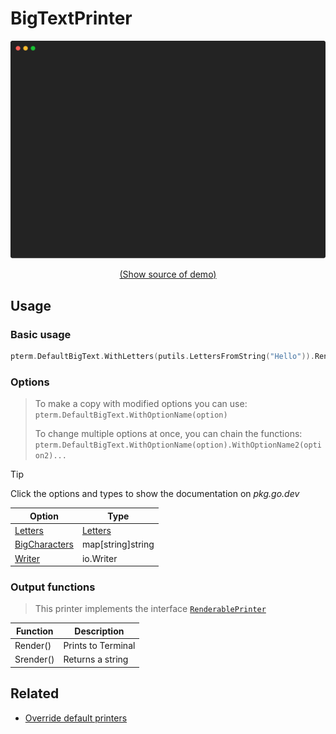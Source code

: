 # BigTextPrinter

<!--
Replace all of the following strings with the current printer.
        bigtext BigText BigTextPrinter DefaultBigText
-->

![BigTextPrinter Example](https://raw.githubusercontent.com/pterm/pterm/master/_examples/bigtext/animation.svg)

<p align="center"><a href="https://github.com/pterm/pterm/blob/master/_examples/bigtext/main.go" target="_blank">(Show source of demo)</a></p>

## Usage

### Basic usage

```go
pterm.DefaultBigText.WithLetters(putils.LettersFromString("Hello")).Render()
```

### Options

> To make a copy with modified options you can use:
> `pterm.DefaultBigText.WithOptionName(option)`
>
> To change multiple options at once, you can chain the functions:
> `pterm.DefaultBigText.WithOptionName(option).WithOptionName2(option2)...`

> [!TIP]
> Click the options and types to show the documentation on _pkg.go.dev_

| Option                                                                                      | Type                                                         |
| ------------------------------------------------------------------------------------------- | ------------------------------------------------------------ |
| [Letters](https://pkg.go.dev/github.com/pterm/pterm#BigTextPrinter.WithLetters)             | [Letters](https://pkg.go.dev/github.com/pterm/pterm#Letters) |
| [BigCharacters](https://pkg.go.dev/github.com/pterm/pterm#BigTextPrinter.WithBigCharacters) | map[string]string                                            |
| [Writer](https://pkg.go.dev/github.com/pterm/pterm#BigTextPrinter.WithWriter)               | io.Writer                                                    |

### Output functions

<!-- Remove comment of the correct interface -->

<!--
> This printer implements the interface [`TextPrinter`](https://github.com/pterm/pterm/blob/master/interface_text_printer.go)

|Function|Description|
|------|---------|
|Sprint(a ...interface{})|Returns a string|
|Sprintln(a ...interface{})|Returns a string with a new line at the end|
|Sprintf(format string, a ...interface{})|Returns a string, formatted according to a format specifier|
|Print(a ...interface{})|Prints to the terminal|
|Println(a ...interface{})|Prints to the terminal with a new line at the end|
|Printf(format string, a ...interface{})|Prints to the terminal, formatted according to a format specifier|
-->

> This printer implements the interface [`RenderablePrinter`](https://github.com/pterm/pterm/blob/master/interface_renderable_printer.go)

| Function  | Description        |
| --------- | ------------------ |
| Render()  | Prints to Terminal |
| Srender() | Returns a string   |

<!--
> This printer implements the interface [`LivePrinter`](https://github.com/pterm/pterm/blob/master/interface_live_printer.go)

|Function|Description|
|------|---------|
|Start()|Returns itself and possible errors|
|Stop()|Returns itself and possible errors|
|GenericStart()|Returns the started LivePrinter and possible errors|
|GenericStop()|Returns the stopped LivePrinter and possible errors|

> [!NOTE]
> The generic start and stop methods are only used to implement the printer into the interface.
> Use the normal `Start()` and `Stop()` methods if possible.
-->

## Related

- [Override default printers](docs/customizing/override-default-printer.md)
